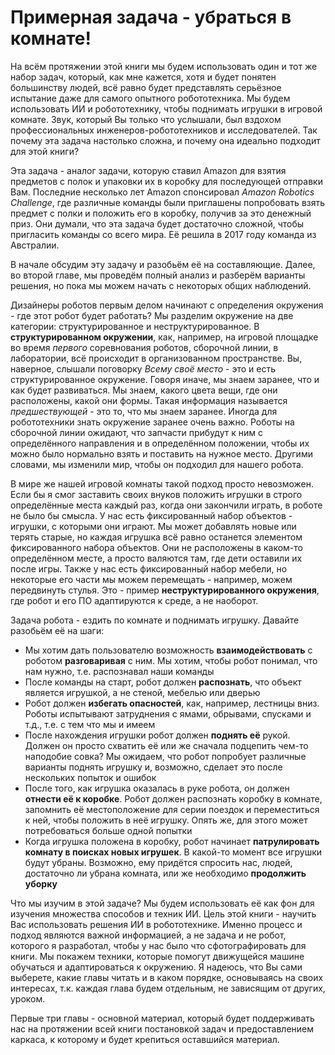 Примерная задача - убраться в комнате!
======================================
На всём протяжении этой книги мы будем использовать один и тот же набор задач, который, как мне кажется, хотя и будет понятен большинству людей, всё равно будет представлять серьёзное испытание даже для самого опытного робототехника. Мы будем использовать ИИ и робототехнику, чтобы поднимать игрушки в игровой комнате. Звук, который Вы только что услышали, был вздохом профессиональных инженеров-робототехников и исследователей. Так почему эта задача настолько сложна, и почему она идеально подходит для этой книги?

Эта задача - аналог задачи, которую ставил Amazon для взятия предметов с полок и упаковки их в коробку для последующей отправки Вам. Последние несколько лет Amazon спонсировал *Amazon Robotics Challenge*, где различные команды были приглашены попробовать взять предмет с полки и положить его в коробку, получив за это денежный приз. Они думали, что эта задача будет достаточно сложной, чтобы пригласить команды со всего мира. Её решила в 2017 году команда из Австралии.

В начале обсудим эту задачу и разобьём её на составляющие. Далее, во второй главе, мы проведём полный анализ и разберём варианты решения, но пока мы можем начать с некоторых общих наблюдений.

Дизайнеры роботов первым делом начинают с определения окружения - где этот робот будет работать? Мы разделим окружение на две категории: структурированное и неструктурированное. В **структурированном окружении**, как, например, на игровой площадке во время *первого* соревнования роботов, сборочной линии, в лаборатории, всё происходит в организованном пространстве. Вы, наверное, слышали поговорку *Всему своё место* - это и есть структурированное окружение. Говоря иначе, мы знаем заранее, что и как будет развиваться. Мы знаем, какого цвета вещи, где они расположены, какой они формы. Такая информация называется *предшествующей* - это то, что мы знаем заранее. Иногда для робототехники знать окружение заранее очень важно. Роботы на сборочной линии ожидают, что запчасти прибудут к ним с определённого направления и в определённом положении, чтобы их можно было нормально взять и поставить на нужное место. Другими словами, мы изменили мир, чтобы он подходил для нашего робота.

В мире же нашей игровой комнаты такой подход просто невозможен. Если бы я смог заставить своих внуков положить игрушки в строго определённые места каждый раз, когда они закончили играть, в роботе не было бы смысла. У нас есть фиксированный набор объектов - игрушки, с которыми они играют. Мы может добавлять новые или терять старые, но каждая игрушка всё равно останется элементом фиксированного набора объектов. Они не расположены в каком-то определённом месте, а просто валяются там, где дети оставили их после игры. Также у нас есть фиксированный набор мебели, но некоторые его части мы можем перемещать - например, можем передвинуть стулья. Это - пример **неструктурированного окружения**, где робот и его ПО адаптируются к среде, а не наоборот.

Задача робота - ездить по комнате и поднимать игрушку. Давайте разобьём её на шаги:
* Мы хотим дать пользователю возможность **взаимодействовать** с роботом **разговаривая** с ним. Мы хотим, чтобы робот понимал, что нам нужно, т.е. распознавал наши команды
* После команды на старт, робот должен **распознать**, что объект является игрушкой, а не стеной, мебелью или дверью
* Робот должен **избегать опасностей**, как, например, лестницы вниз. Роботы испытывают затруднения с ямами, обрывами, спусками и т.д., т.е. с тем что мы и имеем
* После нахождения игрушки робот должен **поднять её** рукой. Должен он просто схватить её или же сначала подцепить чем-то наподобие совка? Мы ожидаем, что робот попробует различные варианты поднять игрушку и, возможно, сделает это после нескольких попыток и ошибок
* После того, как игрушка оказалась в руке робота, он должен **отнести её к коробке**. Робот должен распознать коробку в комнате, запомнить её местоположение для серии поездок и переместиться к ней, чтобы положить в неё игрушку. Опять же, для этого может потребоваться больше одной попытки
* Когда игрушка положена в коробку, робот начинает **патрулировать комнату в поисках новых игрушек**. В какой-то момент все игрушки будут убраны. Возможно, ему придётся спросить нас, людей, достаточно ли убрана комната, или же необходимо **продолжить уборку**

Что мы изучим в этой задаче? Мы будем использовать её как фон для изучения множества способов и техник ИИ. Цель этой книги - научить Вас использовать решения ИИ в робототехнике. Именно процесс и подход являются важной информацией, а не задача и не робот, которого я разработал, чтобы у нас было что сфотографировать для книги. Мы покажем техники, которые помогут движущейся машине обучаться и адаптироваться к окружению. Я надеюсь, что Вы сами выберете, какие главы читать и в каком порядке, основываясь на своих интересах, т.к. каждая глава будем отдельным, не зависящим от других, уроком.

Первые три главы - основной материал, который будет поддерживать нас на протяжении всей книги постановкой задач и предоставлением каркаса, к которому и будет крепиться оставшийся материал.
